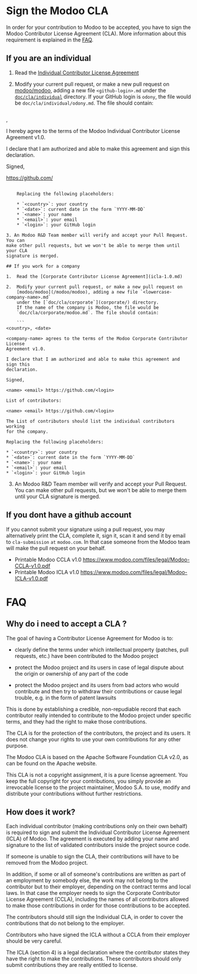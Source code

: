 # Sign the Modoo CLA

In order for your contribution to Modoo to be accepted, you have to sign the
Modoo Contributor License Agreement (CLA). More information about this
requirement is explained in the [FAQ](#faq).

## If you are an individual

1.  Read the [Individual Contributor License Agreement](icla-1.0.md)

2.  Modify your current pull request, or make a new pull request on
    [modoo/modoo](/modoo/modoo), adding a new file `<github-login>.md` under the
    [`doc/cla/individual`](individual/) directory. If your GitHub login is
    `odony`, the file would be `doc/cla/individual/odony.md`. The file should
    contain:

    ```
<country>, <date>

I hereby agree to the terms of the Modoo Individual Contributor License
Agreement v1.0.

I declare that I am authorized and able to make this agreement and sign this
declaration.

Signed,

<name> <email> https://github.com/<login>
```

    Replacing the following placeholders:

    * `<country>`: your country
    * `<date>`: current date in the form `YYYY-MM-DD`
    * `<name>`: your name
    * `<email>`: your email
    * `<login>`: your GitHub login

3. An Modoo R&D Team member will verify and accept your Pull Request. You can
make other pull requests, but we won't be able to merge them until your CLA
signature is merged.

## If you work for a company

1.  Read the [Corporate Contributor License Agreement](icla-1.0.md)

2.  Modify your current pull request, or make a new pull request on
    [modoo/modoo](/modoo/modoo), adding a new file `<lowercase-company-name>.md`
    under the [`doc/cla/corporate`](corporate/) directory.
    If the name of the company is Modoo, the file would be
    `doc/cla/corporate/modoo.md`. The file should contain:

    ```
<country>, <date>

<company-name> agrees to the terms of the Modoo Corporate Contributor License
Agreement v1.0.

I declare that I am authorized and able to make this agreement and sign this
declaration.

Signed,

<name> <email> https://github.com/<login>

List of contributors:

<name> <email> https://github.com/<login>
```

    The List of contributors should list the individual contributors working
    for the company.

    Replacing the following placeholders:

    * `<country>`: your country
    * `<date>`: current date in the form `YYYY-MM-DD`
    * `<name>`: your name
    * `<email>`: your email
    * `<login>`: your GitHub login

3. An Modoo R&D Team member will verify and accept your Pull Request. You can
make other pull requests, but we won't be able to merge them until your CLA
signature is merged.

## If you dont have a github account

If you cannot submit your signature using a pull request, you may alternatively
print the CLA, complete it, sign it, scan it and send it by email to
`cla-submission` `at` `modoo.com`.  In that case someone from the Modoo team will
make the pull request on your behalf.

* Printable Modoo CCLA v1.0 https://www.modoo.com/files/legal/Modoo-CCLA-v1.0.pdf
* Printable Modoo ICLA v1.0 https://www.modoo.com/files/legal/Modoo-ICLA-v1.0.pdf

# FAQ

## Why do i need to accept a CLA ?

The goal of having a Contributor License Agreement for Modoo is to:

* clearly define the terms under which intellectual property (patches, pull
  requests, etc.) have been contributed to the Modoo project

* protect the Modoo project and its users in case of legal dispute about the
  origin or ownership of any part of the code

* protect the Modoo project and its users from bad actors who would contribute
  and then try to withdraw their contributions or cause legal trouble, e.g. in
  the form of patent lawsuits

This is done by establishing a credible, non-repudiable record that each
contributor really intended to contribute to the Modoo project under specific
terms, and they had the right to make those contributions.

The CLA is for the protection of the contributors, the project and its users.
It does not change your rights to use your own contributions for any other
purpose.

The Modoo CLA is based on the Apache Software Foundation CLA v2.0, as
can be found on the Apache website.

This CLA is not a copyright assignment, it is a pure license agreement. You
keep the full copyright for your contributions, you simply provide an
irrevocable license to the project maintainer, Modoo S.A. to use, modify and
distribute your contributions without further restrictions.

## How does it work?

Each individual contributor (making contributions only on their own behalf) is
required to sign and submit the Individual Contributor License Agreement
(ICLA) of Modoo.  The agreement is executed by adding your name and
signature to the list of validated contributors inside the project source code.

If someone is unable to sign the CLA, their contributions will have to be
removed from the Modoo project.

In addition, if some or all of someone's contributions are written as part of
an employment by somebody else, the work may not belong to the contributor but
to their employer, depending on the contract terms and local laws. In that case
the employer needs to sign the Corporate Contributor License Agreement (CCLA),
including the names of all contributors allowed to make those contributions in
order for those contributions to be accepted.

The contributors should still sign the Individual CLA, in order to cover the
contributions that do not belong to the employer.

Contributors who have signed the ICLA without a CCLA from their employer should
be very careful.

The ICLA (section 4) is a legal declaration where the contributor states they
have the right to make the contributions. These contributors should only
submit contributions they are really entitled to license.

